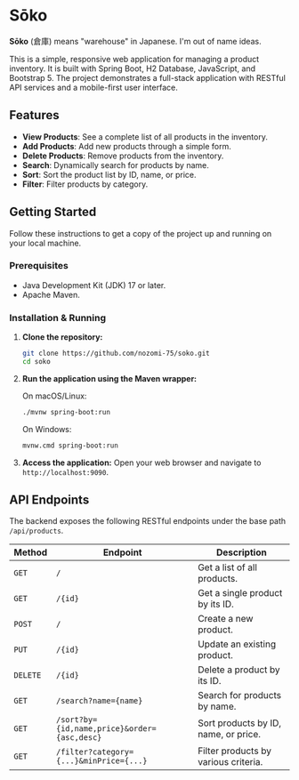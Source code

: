 # Sōko

**Sōko** (倉庫) means "warehouse" in Japanese. I'm out of name ideas.

This is a simple, responsive web application for managing a product inventory. It is built with Spring Boot, H2 Database, JavaScript, and Bootstrap 5. The project demonstrates a full-stack application with RESTful API services and a mobile-first user interface.

## Features

- **View Products**: See a complete list of all products in the inventory.
- **Add Products**: Add new products through a simple form.
- **Delete Products**: Remove products from the inventory.
- **Search**: Dynamically search for products by name.
- **Sort**: Sort the product list by ID, name, or price.
- **Filter**: Filter products by category.

## Getting Started

Follow these instructions to get a copy of the project up and running on your local machine.

### Prerequisites

- Java Development Kit (JDK) 17 or later.
- Apache Maven.

### Installation & Running

1.  **Clone the repository:**
    ```sh
    git clone https://github.com/nozomi-75/soko.git
    cd soko
    ```

2.  **Run the application using the Maven wrapper:**

    On macOS/Linux:
    ```sh
    ./mvnw spring-boot:run
    ```

    On Windows:
    ```sh
    mvnw.cmd spring-boot:run
    ```

3.  **Access the application:**
    Open your web browser and navigate to `http://localhost:9090`.

## API Endpoints

The backend exposes the following RESTful endpoints under the base path `/api/products`.

| Method | Endpoint                                       | Description                               |
|--------|------------------------------------------------|-------------------------------------------|
| `GET`    | `/`                                            | Get a list of all products.               |
| `GET`    | `/{id}`                                        | Get a single product by its ID.           |
| `POST`   | `/`                                            | Create a new product.                     |
| `PUT`    | `/{id}`                                        | Update an existing product.               |
| `DELETE` | `/{id}`                                        | Delete a product by its ID.               |
| `GET`    | `/search?name={name}`                          | Search for products by name.              |
| `GET`    | `/sort?by={id,name,price}&order={asc,desc}`    | Sort products by ID, name, or price.      |
| `GET`    | `/filter?category={...}&minPrice={...}`        | Filter products by various criteria.      |
